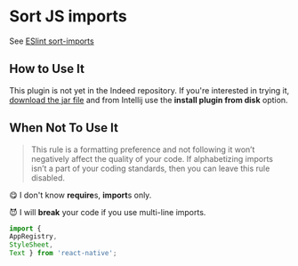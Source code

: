 # Sort JS imports
See [ESlint sort-imports](http://eslint.org/docs/rules/sort-imports)

## How to Use It
This plugin is not yet in the Indeed repository. 
If you're interested in trying it, [download the jar file](https://code.corp.indeed.com/jliu/JSImport/blob/master/JSImport.jar) and from Intellij use the **install plugin from disk** option.

## When Not To Use It
>This rule is a formatting preference and not following it won’t negatively affect the quality of your code. If alphabetizing imports isn’t a part of your coding standards, then you can leave this rule disabled. 

:yum: I don't know **require**s, **import**s only.

:smiling_imp: I will **break** your code if you use multi-line imports.
```JavaScript
import {
AppRegistry, 
StyleSheet, 
Text } from 'react-native';
```